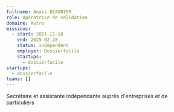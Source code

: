 ```yaml
---
fullname: Anaïs BEAUNIER
role: Opératrice de validation
domaine: Autre
missions:
  - start: 2021-11-18
    end: 2025-02-28
    status: independent
    employer: Dossierfacile
    startups:
      - dossierfacile
startups:
  - dossierfacile
teams: []
---
```

Secrétaire et assistante indépendante auprès d'entreprises et de particuliers